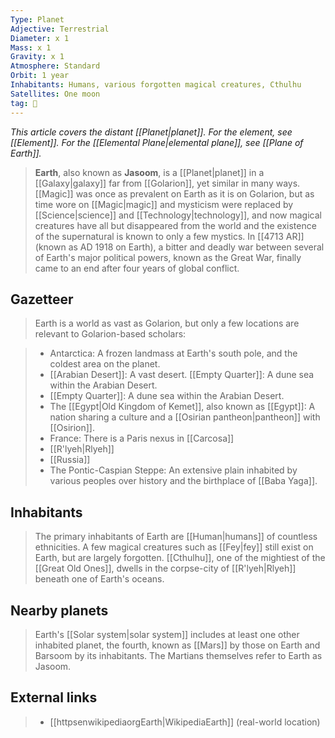 ```yaml
---
Type: Planet
Adjective: Terrestrial
Diameter: x 1
Mass: x 1
Gravity: x 1
Atmosphere: Standard
Orbit: 1 year
Inhabitants: Humans, various forgotten magical creatures, Cthulhu
Satellites: One moon
tag: 🌌
---
```


*This article covers the distant [[Planet|planet]]. For the element, see [[Element]]. For the [[Elemental Plane|elemental plane]], see [[Plane of Earth]].*
> **Earth**, also known as **Jasoom**, is a [[Planet|planet]] in a [[Galaxy|galaxy]] far from [[Golarion]], yet similar in many ways. [[Magic]] was once as prevalent on Earth as it is on Golarion, but as time wore on [[Magic|magic]] and mysticism were replaced by [[Science|science]] and [[Technology|technology]], and now magical creatures have all but disappeared from the world and the existence of the supernatural is known to only a few mystics.
> In [[4713 AR]] (known as AD 1918 on Earth), a bitter and deadly war between several of Earth's major political powers, known as the Great War, finally came to an end after four years of global conflict.



## Gazetteer

> Earth is a world as vast as Golarion, but only a few locations are relevant to Golarion-based scholars:

> - Antarctica: A frozen landmass at Earth's south pole, and the coldest area on the planet.
> - [[Arabian Desert]]: A vast desert.
[[Empty Quarter]]: A dune sea within the Arabian Desert.
> - [[Empty Quarter]]: A dune sea within the Arabian Desert.
> - The [[Egypt|Old Kingdom of Kemet]], also known as [[Egypt]]: A nation sharing a culture and a [[Osirian pantheon|pantheon]] with [[Osirion]].
> - France: There is a Paris nexus in [[Carcosa]]
> - [[R'lyeh|Rlyeh]]
> - [[Russia]]
> - The Pontic-Caspian Steppe: An extensive plain inhabited by various peoples over history and the birthplace of [[Baba Yaga]]. 

## Inhabitants

> The primary inhabitants of Earth are [[Human|humans]] of countless ethnicities. A few magical creatures such as [[Fey|fey]] still exist on Earth, but are largely forgotten.
> [[Cthulhu]], one of the mightiest of the [[Great Old Ones]], dwells in the corpse-city of [[R'lyeh|Rlyeh]] beneath one of Earth's oceans.


## Nearby planets

> Earth's [[Solar system|solar system]] includes at least one other inhabited planet, the fourth, known as [[Mars]] by those on Earth and Barsoom by its inhabitants. The Martians themselves refer to Earth as Jasoom.




## External links

> - [[httpsenwikipediaorgEarth|WikipediaEarth]] (real-world location)






